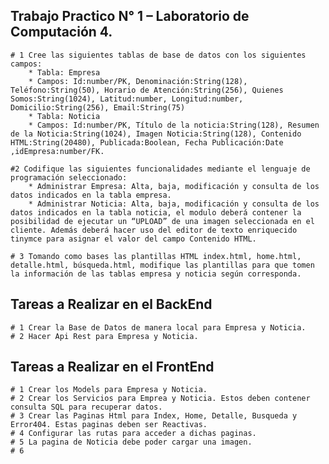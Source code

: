 ## Trabajo Practico N° 1 – Laboratorio de Computación 4.
    # 1 Cree las siguientes tablas de base de datos con los siguientes campos:
    	* Tabla: Empresa
    	* Campos: Id:number/PK, Denominación:String(128), Teléfono:String(50), Horario de Atención:String(256), Quienes Somos:String(1024), Latitud:number, Longitud:number, Domicilio:String(256), Email:String(75)
    	* Tabla: Noticia
    	* Campos: Id:number/PK, Título de la noticia:String(128), Resumen de la Noticia:String(1024), Imagen Noticia:String(128), Contenido HTML:String(20480), Publicada:Boolean, Fecha Publicación:Date ,idEmpresa:number/FK.
    
    #2 Codifique las siguientes funcionalidades mediante el lenguaje de programación seleccionado:
	    * Administrar Empresa: Alta, baja, modificación y consulta de los datos indicados en la tabla empresa.
	    * Administrar Noticia: Alta, baja, modificación y consulta de los datos indicados en la tabla noticia, el modulo deberá contener la posibilidad de ejecutar un “UPLOAD” de una imagen seleccionada en el cliente. Además deberá hacer uso del editor de texto enriquecido tinymce para asignar el valor del campo Contenido HTML.

    # 3 Tomando como bases las plantillas HTML index.html, home.html, detalle.html, búsqueda.html, modifique las plantillas para que tomen la información de las tablas empresa y noticia según corresponda.

## Tareas a Realizar en el BackEnd
	# 1 Crear la Base de Datos de manera local para Empresa y Noticia.
	# 2 Hacer Api Rest para Empresa y Noticia.
	
## Tareas a Realizar en el FrontEnd
	# 1 Crear los Models para Empresa y Noticia.
	# 2 Crear los Servicios para Emprea y Noticia. Estos deben contener consulta SQL para recuperar datos.
	# 3 Crear las Paginas Html para Index, Home, Detalle, Busqueda y Error404. Estas paginas deben ser Reactivas.
	# 4 Configurar las rutas para acceder a dichas paginas.
	# 5 La pagina de Noticia debe poder cargar una imagen.
	# 6 
	